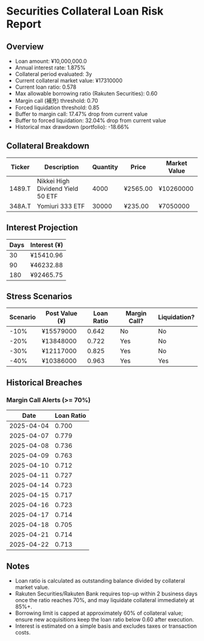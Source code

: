 # Securities Collateral Loan Risk Report

## Overview
- Loan amount: ¥10,000,000.0
- Annual interest rate: 1.875%
- Collateral period evaluated: 3y
- Current collateral market value: ¥17310000
- Current loan ratio: 0.578
- Max allowable borrowing ratio (Rakuten Securities): 0.60
- Margin call (補充) threshold: 0.70
- Forced liquidation threshold: 0.85
- Buffer to margin call: 17.47% drop from current value
- Buffer to forced liquidation: 32.04% drop from current value
- Historical max drawdown (portfolio): -18.66%

## Collateral Breakdown
| Ticker | Description | Quantity | Price | Market Value |
| --- | --- | --- | --- | --- |
| 1489.T | Nikkei High Dividend Yield 50 ETF | 4000 | ¥2565.00 | ¥10260000 |
| 348A.T | Yomiuri 333 ETF | 30000 | ¥235.00 | ¥7050000 |

## Interest Projection
| Days | Interest (¥) |
| --- | --- |
| 30 | ¥15410.96 |
| 90 | ¥46232.88 |
| 180 | ¥92465.75 |

## Stress Scenarios
| Scenario | Post Value (¥) | Loan Ratio | Margin Call? | Liquidation? |
| --- | --- | --- | --- | --- |
| -10% | ¥15579000 | 0.642 | No | No |
| -20% | ¥13848000 | 0.722 | Yes | No |
| -30% | ¥12117000 | 0.825 | Yes | No |
| -40% | ¥10386000 | 0.963 | Yes | Yes |

## Historical Breaches
### Margin Call Alerts (>= 70%)
| Date | Loan Ratio |
| --- | --- |
| 2025-04-04 | 0.700 |
| 2025-04-07 | 0.779 |
| 2025-04-08 | 0.736 |
| 2025-04-09 | 0.763 |
| 2025-04-10 | 0.712 |
| 2025-04-11 | 0.727 |
| 2025-04-14 | 0.723 |
| 2025-04-15 | 0.717 |
| 2025-04-16 | 0.723 |
| 2025-04-17 | 0.714 |
| 2025-04-18 | 0.705 |
| 2025-04-21 | 0.714 |
| 2025-04-22 | 0.713 |

## Notes
- Loan ratio is calculated as outstanding balance divided by collateral market value.
- Rakuten Securities/Rakuten Bank requires top-up within 2 business days once the ratio reaches 70%, and may liquidate collateral immediately at 85%+.
- Borrowing limit is capped at approximately 60% of collateral value; ensure new acquisitions keep the loan ratio below 0.60 after execution.
- Interest is estimated on a simple basis and excludes taxes or transaction costs.
